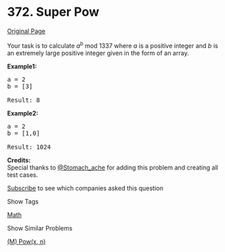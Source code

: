# 372. Super Pow

[Original Page](https://leetcode.com/problems/super-pow/)

Your task is to calculate _a_<sup>_b_</sup> mod 1337 where _a_ is a positive integer and _b_ is an extremely large positive integer given in the form of an array.

**Example1:**

<pre>a = 2
b = [3]

Result: 8
</pre>

**Example2:**

<pre>a = 2
b = [1,0]

Result: 1024
</pre>

**Credits:**  
Special thanks to [@Stomach_ache](https://leetcode.com/stomach_ache) for adding this problem and creating all test cases.

<div>

[Subscribe](/subscribe/) to see which companies asked this question

</div>

<div>

<div id="tags" class="btn btn-xs btn-warning">Show Tags</div>

<span class="hidebutton">[Math](/tag/math/)</span></div>

<div>

<div id="similar" class="btn btn-xs btn-warning">Show Similar Problems</div>

<span class="hidebutton">[(M) Pow(x, n)](/problems/powx-n/)</span></div>